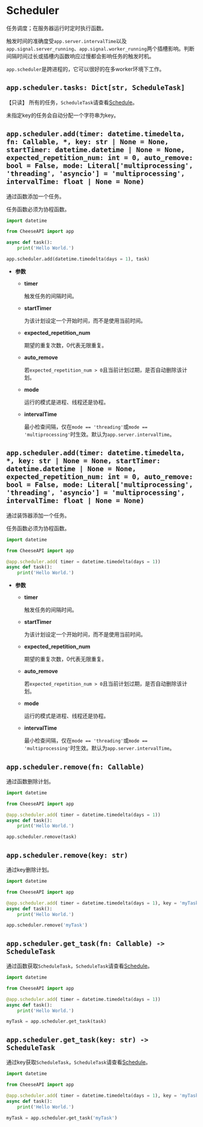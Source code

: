 # **Scheduler**

任务调度；在服务器运行时定时执行函数。

触发时间的准确度受`app.server.intervalTime`以及`app.signal.server_running`、`app.signal.worker_running`两个插槽影响。判断间隔时间过长或插槽内函数响应过慢都会影响任务的触发时机。

`app.scheduler`是跨进程的，它可以很好的在多worker环境下工作。

## **`app.scheduler.tasks: Dict[str, ScheduleTask]`**

【只读】 所有的任务，`ScheduleTask`请查看[Schedule](../Schedule.md)。

未指定key的任务会自动分配一个字符串为key。

## **`app.scheduler.add(timer: datetime.timedelta, fn: Callable, *, key: str | None = None, startTimer: datetime.datetime | None = None, expected_repetition_num: int = 0, auto_remove: bool = False, mode: Literal['multiprocessing', 'threading', 'asyncio'] = 'multiprocessing', intervalTime: float | None = None)`**

通过函数添加一个任务。

任务函数必须为协程函数。

```python
import datetime

from CheeseAPI import app

async def task():
    print('Hello World.')

app.scheduler.add(datetime.timedelta(days = 1), task)
```

- **参数**

    - **timer**

        触发任务的间隔时间。

    - **startTimer**

        为该计划设定一个开始时间，而不是使用当前时间。

    - **expected_repetition_num**

        期望的重复次数，0代表无限重复。

    - **auto_remove**

        若`expected_repetition_num > 0`且当前计划过期，是否自动删除该计划。

    - **mode**

        运行的模式是进程、线程还是协程。

    - **intervalTime**

        最小检查间隔，仅在`mode == 'threading'`或`mode == 'multiprocessing'`时生效。默认为`app.server.intervalTime`。

## **`app.scheduler.add(timer: datetime.timedelta, *, key: str | None = None, startTimer: datetime.datetime | None = None, expected_repetition_num: int = 0, auto_remove: bool = False, mode: Literal['multiprocessing', 'threading', 'asyncio'] = 'multiprocessing', intervalTime: float | None = None)`**

通过装饰器添加一个任务。

任务函数必须为协程函数。

```python
import datetime

from CheeseAPI import app

@app.scheduler.add( timer = datetime.timedelta(days = 1))
async def task():
    print('Hello World.')
```

- **参数**

    - **timer**

        触发任务的间隔时间。

    - **startTimer**

        为该计划设定一个开始时间，而不是使用当前时间。

    - **expected_repetition_num**

        期望的重复次数，0代表无限重复。

    - **auto_remove**

        若`expected_repetition_num > 0`且当前计划过期，是否自动删除该计划。

    - **mode**

        运行的模式是进程、线程还是协程。

    - **intervalTime**

        最小检查间隔，仅在`mode == 'threading'`或`mode == 'multiprocessing'`时生效。默认为`app.server.intervalTime`。

## **`app.scheduler.remove(fn: Callable)`**

通过函数删除计划。

```python
import datetime

from CheeseAPI import app

@app.scheduler.add( timer = datetime.timedelta(days = 1))
async def task():
    print('Hello World.')

app.scheduler.remove(task)
```

## **`app.scheduler.remove(key: str)`**

通过key删除计划。

```python
import datetime

from CheeseAPI import app

@app.scheduler.add( timer = datetime.timedelta(days = 1), key = 'myTask')
async def task():
    print('Hello World.')

app.scheduler.remove('myTask')
```

## **`app.scheduler.get_task(fn: Callable) -> ScheduleTask`**

通过函数获取`ScheduleTask`，`ScheduleTask`请查看[Schedule](../Schedule.md)。

```python
import datetime

from CheeseAPI import app

@app.scheduler.add( timer = datetime.timedelta(days = 1))
async def task():
    print('Hello World.')

myTask = app.scheduler.get_task(task)
```

## **`app.scheduler.get_task(key: str) -> ScheduleTask`**

通过key获取`ScheduleTask`，`ScheduleTask`请查看[Schedule](../Schedule.md)。

```python
import datetime

from CheeseAPI import app

@app.scheduler.add( timer = datetime.timedelta(days = 1), key = 'myTask')
async def task():
    print('Hello World.')

myTask = app.scheduler.get_task('myTask')
```
